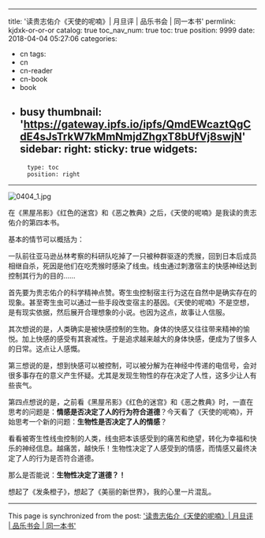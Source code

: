 
---
title: '读贵志佑介《天使的呢喃》| 月旦评 | 品乐书会 | 同一本书'
permlink: kjdxk-or-or-or
catalog: true
toc_nav_num: true
toc: true
position: 9999
date: 2018-04-04 05:27:06
categories:
- cn
tags:
- cn
- cn-reader
- cn-book
- book
- busy
thumbnail: 'https://gateway.ipfs.io/ipfs/QmdEWcaztQgCdE4sJsTrkW7kMmNmjdZhgxT8bUfVj8swjN'
sidebar:
    right:
        sticky: true
widgets:
    -
        type: toc
        position: right
---


![0404_1.jpg](https://gateway.ipfs.io/ipfs/QmdEWcaztQgCdE4sJsTrkW7kMmNmjdZhgxT8bUfVj8swjN)

在《黑屋吊影》《红色的迷宫》和《恶之教典》之后，《天使的呢喃》是我读的贵志佑介的第四本书。

基本的情节可以概括为：

一队前往亚马逊丛林考察的科研队吃掉了一只被种群驱逐的秃猴，回到日本后成员相继自杀，死因是他们在吃秃猴时感染了线虫。线虫通过刺激宿主的快感神经达到控制其行为的目的……

首先要为贵志佑介的科学精神点赞。寄生虫控制宿主行为这在自然中是确实存在的现象。甚至寄生虫可以通过一些手段改变宿主的基因。《天使的呢喃》不是空想，是有现实依据，然后展开合理想象的小说。也因为这点，故事让人信服。

其次想说的是，人类确实是被快感控制的生物。身体的快感又往往带来精神的愉悦。加上快感的感受有其衰减性。于是追求越来越大的身体快感，便成为了很多人的日常。这点让人感慨。

第三想说的是，想到快感可以被控制，可以被分解为在神经中传递的电信号，会对很多事存在的意义产生怀疑。尤其是发现生物性的存在决定了人性，这多少让人有些丧气。

第四点想说的是，之前看《黑屋吊影》《红色的迷宫》和《恶之教典》时，一直在思考的问题是：**情感是否决定了人的行为符合道德**？今天看了《天使的呢喃》，开始思考一个新的问题：**生物性是否决定了人的情感**？

看看被寄生性线虫控制的人类，线虫把本该感受到的痛苦和绝望，转化为幸福和快乐的神经信息。越痛苦，越快乐！生物性决定了人感受到的情感，而情感又最终决定了人的行为是否符合道德。

那么是否能说：**生物性决定了道德？！**

想起了《发条橙子》，想起了《美丽的新世界》，我的心里一片混乱。




- - -

This page is synchronized from the post: ['读贵志佑介《天使的呢喃》| 月旦评 | 品乐书会 | 同一本书'](https://steemit.com/@weisheng167388/kjdxk-or-or-or)
